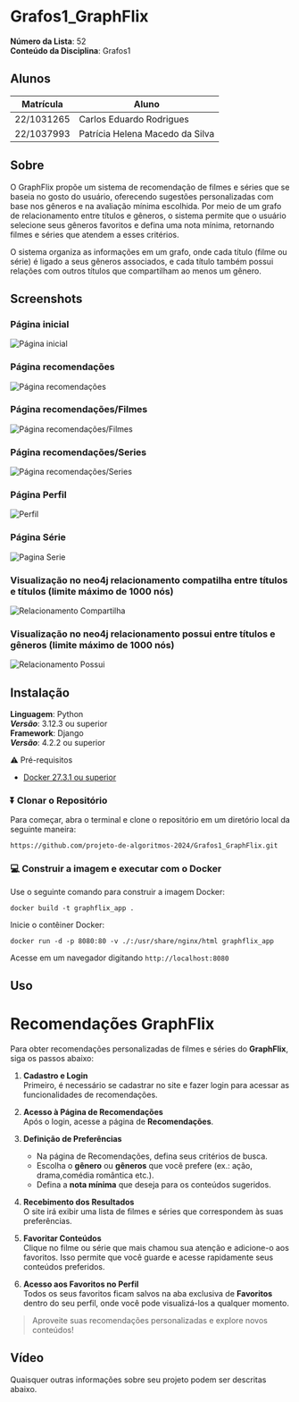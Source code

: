 # Grafos1_GraphFlix

**Número da Lista**: 52<br>
**Conteúdo da Disciplina**: Grafos1<br>

## Alunos
|Matrícula | Aluno |
| -- | -- |
| 22/1031265  |  Carlos Eduardo Rodrigues |
| 22/1037993  |  Patrícia Helena Macedo da Silva |

## Sobre 
O GraphFlix propõe um sistema de recomendação de filmes e séries que se baseia no gosto do usuário, oferecendo sugestões personalizadas com base nos gêneros e na avaliação mínima escolhida. Por meio de um grafo de relacionamento entre títulos e gêneros, o sistema permite que o usuário selecione seus gêneros favoritos e defina uma nota mínima, retornando filmes e séries que atendem a esses critérios.

O sistema organiza as informações em um grafo, onde cada título (filme ou série) é ligado a seus gêneros associados, e cada título também possui relações com outros títulos que compartilham ao menos um gênero. 

## Screenshots

### Página inicial
![Página inicial](/graphflix_app/static/imgs/paginaInicial.png)
### Página recomendações
![Página recomendações](/graphflix_app/static/imgs/recomendacoes1.png)
### Página recomendações/Filmes
![Página recomendações/Filmes](/graphflix_app/static/imgs/recomendacoesFilmes.png)
### Página recomendações/Series
![Página recomendações/Series](/graphflix_app/static/imgs/recomendacoesSeries.png)
### Página Perfil
![Perfil](/graphflix_app/static/imgs/PaginaPerfil.png)
### Página Série
![Pagina Serie](/graphflix_app/static/imgs/PaginaSeries.png)
### Visualização no neo4j relacionamento compatilha entre títulos e títulos (limite máximo de 1000 nós)
![Relacionamento Compartilha](/graphflix_app/static/imgs/RelacionamentoCompartilha.png)
### Visualização no neo4j relacionamento possui entre títulos e gêneros (limite máximo de 1000 nós)
![Relacionamento Possui](/graphflix_app/static/imgs/RelacionamentoPossui.png)


## Instalação 
**Linguagem**: Python <br> 
***Versão***: 3.12.3 ou superior <br>
**Framework**: Django <br>
***Versão***: 4.2.2 ou superior <br>

⚠️ Pré-requisitos
- [Docker 27.3.1 ou superior ](https://www.docker.com/get-started)

### ⏬ Clonar o Repositório
Para começar, abra o terminal e clone o repositório em um diretório local da seguinte maneira:

```
https://github.com/projeto-de-algoritmos-2024/Grafos1_GraphFlix.git
```

### 💻 Construir a imagem e executar com o Docker
Use o seguinte comando para construir a imagem Docker:

```
docker build -t graphflix_app .
```

Inicie o contêiner Docker:

```
docker run -d -p 8080:80 -v ./:/usr/share/nginx/html graphflix_app
```
Acesse em um navegador digitando `http://localhost:8080`



## Uso 

# Recomendações GraphFlix

Para obter recomendações personalizadas de filmes e séries do **GraphFlix**, siga os passos abaixo:

1. **Cadastro e Login**  
   Primeiro, é necessário se cadastrar no site e fazer login para acessar as funcionalidades de recomendações.

2. **Acesso à Página de Recomendações**  
   Após o login, acesse a página de **Recomendações**.

3. **Definição de Preferências**  
   - Na página de Recomendações, defina seus critérios de busca.
   - Escolha o **gênero** ou **gêneros** que você prefere (ex.: ação, drama,comédia romântica etc.).
   - Defina a **nota mínima** que deseja para os conteúdos sugeridos.

4. **Recebimento dos Resultados**  
   O site irá exibir uma lista de filmes e séries que correspondem às suas preferências.

5. **Favoritar Conteúdos**  
   Clique no filme ou série que mais chamou sua atenção e adicione-o aos favoritos. Isso permite que você guarde e acesse rapidamente seus conteúdos preferidos.

6. **Acesso aos Favoritos no Perfil**  
   Todos os seus favoritos ficam salvos na aba exclusiva de **Favoritos** dentro do seu perfil, onde você pode visualizá-los a qualquer momento.

> Aproveite suas recomendações personalizadas e explore novos conteúdos!

## Vídeo 
Quaisquer outras informações sobre seu projeto podem ser descritas abaixo.




